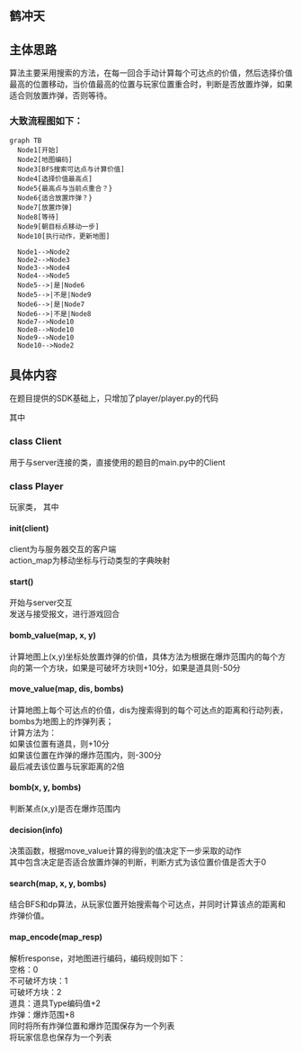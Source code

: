 
## 鹤冲天   
## 主体思路

算法主要采用搜索的方法，在每一回合手动计算每个可达点的价值，然后选择价值最高的位置移动，当价值最高的位置与玩家位置重合时，判断是否放置炸弹，如果适合则放置炸弹，否则等待。

### 大致流程图如下：

```mermaid
graph TB
  Node1[开始]
  Node2[地图编码]
  Node3[BFS搜索可达点与计算价值]
  Node4[选择价值最高点]
  Node5{最高点与当前点重合？}
  Node6{适合放置炸弹？}
  Node7[放置炸弹]
  Node8[等待]
  Node9[朝目标点移动一步]
  Node10[执行动作，更新地图]

  Node1-->Node2
  Node2-->Node3
  Node3-->Node4
  Node4-->Node5
  Node5-->|是|Node6
  Node5-->|不是|Node9
  Node6-->|是|Node7
  Node6-->|不是|Node8
  Node7-->Node10
  Node8-->Node10
  Node9-->Node10
  Node10-->Node2

```


## 具体内容

在题目提供的SDK基础上，只增加了player/player.py的代码

其中

### class Client
用于与server连接的类，直接使用的题目的main.py中的Client

### class Player
玩家类，
其中
#### init(client)
client为与服务器交互的客户端   
action_map为移动坐标与行动类型的字典映射

#### start()
开始与server交互   
发送与接受报文，进行游戏回合

#### bomb_value(map, x, y)
计算地图上(x,y)坐标处放置炸弹的价值，具体方法为根据在爆炸范围内的每个方向的第一个方块，如果是可破坏方块则+10分，如果是道具则-50分

#### move_value(map, dis, bombs)
计算地图上每个可达点的价值，dis为搜索得到的每个可达点的距离和行动列表，bombs为地图上的炸弹列表；   
计算方法为：   
如果该位置有道具，则+10分  
如果该位置在炸弹的爆炸范围内，则-300分   
最后减去该位置与玩家距离的2倍

#### bomb(x, y, bombs)
判断某点(x,y)是否在爆炸范围内

#### decision(info)
决策函数，根据move_value计算的得到的值决定下一步采取的动作   
其中包含决定是否适合放置炸弹的判断，判断方式为该位置价值是否大于0

#### search(map, x, y, bombs)
结合BFS和dp算法，从玩家位置开始搜索每个可达点，并同时计算该点的距离和炸弹价值。   

#### map_encode(map_resp)
解析response，对地图进行编码，编码规则如下：   
空格：0   
不可破坏方块：1    
可破坏方块：2   
道具：道具Type编码值+2   
炸弹：爆炸范围+8   
同时将所有炸弹位置和爆炸范围保存为一个列表   
将玩家信息也保存为一个列表
